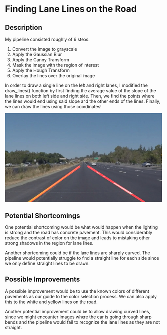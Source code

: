 # **Finding Lane Lines on the Road** 

[//]: # (Image References)

[image1]: ./test_images_output/solidYellowLeft.jpg "Example Output Image"

## Description

My pipeline consisted roughly of 6 steps.

1. Convert the image to grayscale
2. Apply the Gaussian Blur
3. Apply the Canny Transform
4. Mask the image with the region of interest
5. Apply the Hough Transform
6. Overlay the lines over the original image

In order to draw a single line on the left and right lanes, I modified the draw_lines() function by first finding the average value of the slope of the lane lines on both left side and right side. Then, we find the points where the lines would end using said slope and the other ends of the lines. Finally, we can draw the lines using those coordinates!

![alt text][image1]


## Potential Shortcomings

One potential shortcoming would be what would happen when the lighting is strong and the road has concrete pavement. This would considerably reduce the contrast of color on the image and leads to mistaking other strong shadows in the region for lane lines. 

Another shortcoming could be if the lane lines are sharply curved. The pipeline would potentially struggle to find a straight line for each side since we only define straight lines to be drawn.

## Possible Improvements

A possible improvement would be to use the known colors of different pavements as our guide to the color selection process. We can also apply this to the white and yellow lines on the road.

Another potential improvement could be to allow drawing curved lines, since we might encounter images where the car is going through sharp bends and the pipeline would fail to recognize the lane lines as they are not straight.

